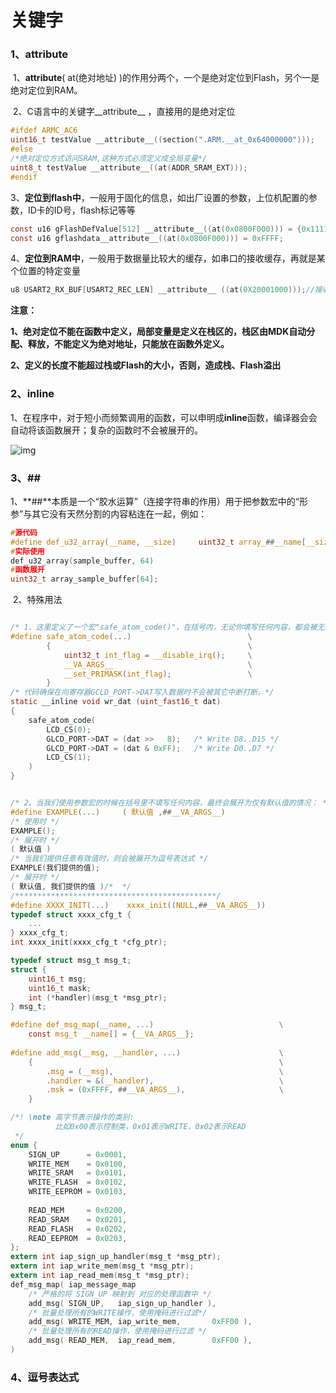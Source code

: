 # 关键字

### 1、__attribute__ 

​		1、__attribute__( at(绝对地址) )的作用分两个，一个是绝对定位到Flash，另个一是绝对定位到RAM。

​		2、C语言中的关键字__attribute__ ，直接用的是绝对定位

```c
#ifdef ARMC_AC6
uint16_t testValue __attribute__((section(".ARM.__at_0x64000000")));
#else
/*绝对定位方式访问SRAM,这种方式必须定义成全局变量*/
uint8_t testValue __attribute__((at(ADDR_SRAM_EXT)));
#endif
```

​		3、**定位到flash中**，一般用于固化的信息，如出厂设置的参数，上位机配置的参数，ID卡的ID号，flash标记等等

```c
const u16 gFlashDefValue[512] __attribute__((at(0x0800F000))) = {0x1111,0x1111,0x1111,0x0111,0x0111,0x0111};//定位在flash中,其他flash补充为00
const u16 gflashdata__attribute__((at(0x0800F000))) = 0xFFFF;
```

​		4、**定位到RAM中**，一般用于数据量比较大的缓存，如串口的接收缓存，再就是某个位置的特定变量

```c
u8 USART2_RX_BUF[USART2_REC_LEN] __attribute__ ((at(0X20001000)));//接收缓冲,最大USART_REC_LEN个字节,起始地址为0X20001000.
```

**注意：**

​		**1、绝对定位不能在函数中定义，局部变量是定义在栈区的，栈区由MDK自动分配、释放，不能定义为绝对地址，只能放在函数外定义。**

​		**2、定义的长度不能超过栈或Flash的大小，否则，造成栈、Flash溢出**

### 2、inline

​		1、在程序中，对于短小而频繁调用的函数，可以申明成**inline**函数，编译器会会自动将该函数展开；复杂的函数时不会被展开的。

![img](https://img-blog.csdnimg.cn/img_convert/a9b4717c3f6f6c136dabfa5c686044ba.png)

### 3、##

​		1、**##**本质是一个“胶水运算”（连接字符串的作用）用于把参数宏中的“形参”与其它没有天然分割的内容粘连在一起，例如：

```c
#源代码
#define def_u32_array(__name, __size)     uint32_t array_##__name[__size];`
#实际使用
def_u32_array(sample_buffer, 64)
#函数展开
uint32_t array_sample_buffer[64];
```

​		2、特殊用法

```c

/* 1、这里定义了一个宏"safe_atom_code()"，在括号内，无论你填写任何内容，都会被无条件的放置到“__VA_ARGS__”所在的位置，你可以认为括号里的“...”实际上就是对应"__VA_ARGS__"。 */
#define safe_atom_code(...)                          \
        {                                            \
            uint32_t int_flag = __disable_irq();     \
            __VA_ARGS__                              \
            __set_PRIMASK(int_flag);                 \
        }
/* 代码确保在向寄存器GCLD_PORT->DAT写入数据时不会被其它中断打断。*/
static __inline void wr_dat (uint_fast16_t dat) 
{
    safe_atom_code(
        LCD_CS(0);
        GLCD_PORT->DAT = (dat >>   8);   /* Write D8..D15 */
        GLCD_PORT->DAT = (dat & 0xFF);   /* Write D0..D7 */
        LCD_CS(1);
    )
}


/* 2、当我们使用参数宏的时候在括号里不填写任何内容，最终会展开为仅有默认值的情况： */
#define EXAMPLE(...)     ( 默认值 ,##__VA_ARGS__)
/* 使用时 */
EXAMPLE();
/* 展开时 */
( 默认值 )
/* 当我们提供任意有效值时，则会被展开为逗号表达式 */
EXAMPLE(我们提供的值);
/* 展开时 */
( 默认值, 我们提供的值 )/*  */
/*********************************************/
#define XXXX_INIT(...)    xxxx_init((NULL,##__VA_ARGS__))
typedef struct xxxx_cfg_t {
    ...
} xxxx_cfg_t;
int xxxx_init(xxxx_cfg_t *cfg_ptr);

typedef struct msg_t msg_t;
struct {
    uint16_t msg;
    uint16_t mask;
    int (*handler)(msg_t *msg_ptr);
} msg_t;

#define def_msg_map(__name, ...)                            \
    const msg_t __name[] = {__VA_ARGS__};
    
#define add_msg(__msg, __handler, ...)                      \
    {                                                       \
        .msg = (__msg),                                     \
        .handler = &(__handler),                            \
        .msk = (0xFFFF, ##__VA_ARGS__),                     \
    }

/*! \note 高字节表示操作的类别:
          比如0x00表示控制类，0x01表示WRITE，0x02表示READ
 */
enum {
    SIGN_UP      = 0x0001,
    WRITE_MEM    = 0x0100,
    WRITE_SRAM   = 0x0101,
    WRITE_FLASH  = 0x0102,
    WRITE_EEPROM = 0x0103,
    
    READ_MEM     = 0x0200,
    READ_SRAM    = 0x0201,
    READ_FLASH   = 0x0202,
    READ_EEPROM  = 0x0203,
};
extern int iap_sign_up_handler(msg_t *msg_ptr);
extern int iap_write_mem(msg_t *msg_ptr);
extern int iap_read_mem(msg_t *msg_ptr);
def_msg_map( iap_message_map
    /* 严格的将 SIGN_UP 映射到 对应的处理函数中 */
    add_msg( SIGN_UP,   iap_sign_up_handler ),
    /* 批量处理所有的WRITE操作，使用掩码进行过滤*/
    add_msg( WRITE_MEM, iap_write_mem,       0xFF00 ), 
    /* 批量处理所有的READ操作，使用掩码进行过滤 */
    add_msg( READ_MEM,  iap_read_mem,        0xFF00 ),
)
```







### 4、逗号表达式

